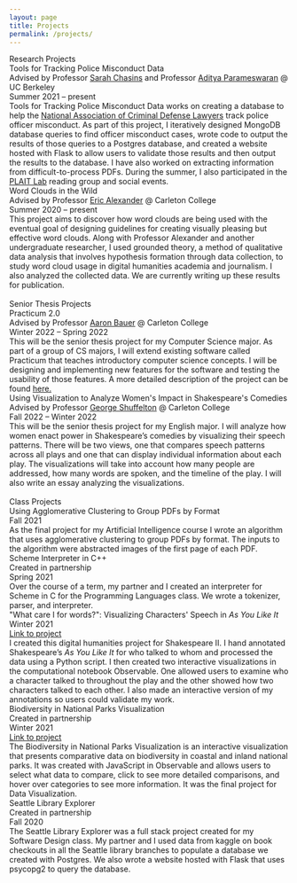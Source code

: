 ```yaml
---
layout: page
title: Projects
permalink: /projects/
---
```

<link rel="stylesheet" href="/assets/css/main.css">
<div class="project-heading">Research Projects</div> 
<div class="small-spacer"></div>
<div class="project-title">Tools for Tracking Police Misconduct Data</div>
<div class="project-content">Advised by Professor <a href="https://schasins.com">Sarah Chasins</a> and Professor <a href="https://people.eecs.berkeley.edu/~adityagp/">Aditya Parameswaran</a> @ UC Berkeley</div>
<div class ="time">Summer 2021 – present</div>
<div class="tiny-spacer"></div>
<div class="project-content">Tools for Tracking Police Misconduct Data works on creating a database to help the <a href="https://www.nacdl.org">National Association of Criminal Defense Lawyers</a> track police officer misconduct. As part of this project, I iteratively designed MongoDB database queries to find officer misconduct cases, wrote code to output the results of those queries to a Postgres database, and created a website hosted with Flask to allow users to validate those results and then output the results to the database. I have also worked on extracting information from difficult-to-process PDFs. During the summer, I also participated in the <a href="https://plait-lab.org">PLAIT Lab</a> reading group and social events.</div>
<div class="small-spacer"></div>
<div class="project-title">Word Clouds in the Wild</div>
<div class="project-content">Advised by Professor <a href="https://cs.carleton.edu/faculty/ealexander/">Eric Alexander</a> @ Carleton College</div>
<div class ="time">Summer 2020 – present</div>
<div class="tiny-spacer"></div>
<div class="project-content">This project aims to discover how word clouds are being used with the eventual goal of designing guidelines for creating visually pleasing but effective word clouds. Along with Professor Alexander and another undergraduate researcher, I used grounded theory, a method of qualitative data analysis that involves hypothesis formation through data collection, to study word cloud usage in digital humanities academia and journalism. I also analyzed the collected data. We are currently writing up these results for publication.</div>
<br>

<div class="project-heading">Senior Thesis Projects</div> 
<div class="small-spacer"></div>
<div class="project-title">Practicum 2.0</div>
<div class="project-content">Advised by Professor <a href="https://cs.carleton.edu/faculty/awb/">Aaron Bauer</a> @ Carleton College</div>
<div class ="time">Winter 2022 – Spring 2022</div>
<div class="tiny-spacer"></div>
<div class="project-content">This will be the senior thesis project for my Computer Science major. As part of a group of CS majors, I will extend existing software called Practicum that teaches introductory computer science concepts. I will be designing and implementing new features for the software and testing the usability of those features. A more detailed description of the project can be found <a href="https://cs.carleton.edu/cs_comps/2122/practicum2/index.php">here.</a></div>
<div class="small-spacer"></div>
<div class="project-title">Using Visualization to Analyze Women's Impact in Shakespeare's Comedies</div>
<div class="project-content">Advised by Professor <a href="https://www.carleton.edu/directory/gshuffel/">George Shuffelton</a> @ Carleton College</div>
<div class ="time">Fall 2022 – Winter 2022</div>
<div class="tiny-spacer"></div>
<div class="project-content">This will be the senior thesis project for my English major. I will analyze how women enact power in Shakespeare’s comedies by visualizing their speech patterns. There will be two views, one that compares speech patterns across all plays and one that can display individual information about each play. The visualizations will take into account how many people are addressed, how many words are spoken, and the timeline of the play. I will also write an essay analyzing the visualizations.</div>
<br>

<div class="project-heading">Class Projects</div>
<div class="small-spacer"></div>
<div class="project-title">Using Agglomerative Clustering to Group PDFs by Format</div>
<div class ="time">Fall 2021</div>
<div class="tiny-spacer"></div>
<div class="project-content">As the final project for my Artificial Intelligence course I wrote an algorithm that uses agglomerative clustering to group PDFs by format. The inputs to the algorithm were abstracted images of the first page of each PDF.</div>
<div class="small-spacer"></div>
<div class="project-title">Scheme Interpreter in C++</div>
<div class="project-content">Created in partnership</div>
<div class ="time">Spring 2021</div>
<div class="tiny-spacer"></div>
<div class="project-content">Over the course of a term, my partner and I created an interpreter for Scheme in C for the Programming Languages class. We wrote a tokenizer, parser, and interpreter.</div>
<div class="small-spacer"></div>
<div class="project-title">"What care I for words?": Visualizing Characters' Speech in <i>As You Like It</i></div>
<div class ="time">Winter 2021</div>
<div class="project-content"><a href="https://observablehq.com/d/29cdc0a5b39cd2a9">Link to project</a></div>
<div class="tiny-spacer"></div>
<div class="project-content">I created this digital humanities project for Shakespeare II. I hand annotated Shakespeare’s <i>As You Like It</i> for who talked to whom and processed the data using a Python script. I then created two interactive visualizations in the computational notebook Observable. One allowed users to examine who a character talked to throughout the play and the other showed how two characters talked to each other. I also made an interactive version of my annotations so users could validate my work.</div>
<div class="small-spacer"></div>
<div class="project-title">Biodiversity in National Parks Visualization</div>
<div class="project-content">Created in partnership</div>
<div class ="time">Winter 2021</div>
<div class="project-content"><a href="https://observablehq.com/d/de2724efec118340">Link to project</a></div>
<div class="tiny-spacer"></div>
<div class="project-content">The Biodiversity in National Parks Visualization is an interactive visualization that presents comparative data on biodiversity in coastal and inland national parks. It was created with JavaScript in Observable and allows users to select what data to compare, click to see more detailed comparisons, and hover over categories to see more information. It was the final project for Data Visualization.</div>
<div class="small-spacer"></div>
<div class="project-title">Seattle Library Explorer</div>
<div class="project-content">Created in partnership</div>
<div class ="time">Fall 2020</div>
<div class="tiny-spacer"></div>
<div class="project-content">The Seattle Library Explorer was a full stack project created for my Software Design class. My partner and I used data from kaggle on book checkouts in all the Seattle library branches to populate a database we created with Postgres. We also wrote a website hosted with Flask that uses psycopg2 to query the database.</div>
